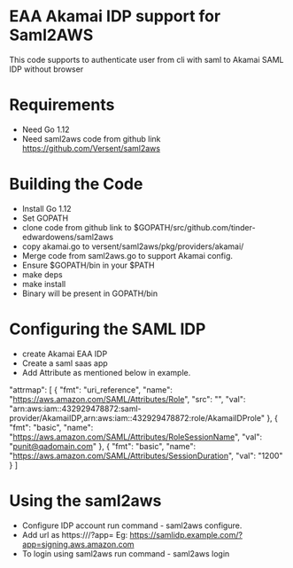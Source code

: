 # EAA Akamai IDP support for Saml2AWS
This code supports to authenticate user from cli with saml to Akamai SAML IDP without browser

# Requirements
* Need Go 1.12
* Need saml2aws code from github link https://github.com/Versent/saml2aws

# Building the Code
* Install Go 1.12
* Set GOPATH
* clone code from github link to $GOPATH/src/github.com/tinder-edwardowens/saml2aws
* copy akamai.go to versent/saml2aws/pkg/providers/akamai/
* Merge code from saml2aws.go to support Akamai config.
* Ensure $GOPATH/bin in your $PATH
* make deps
* make install
* Binary will be present in GOPATH/bin

# Configuring the SAML IDP
* create Akamai EAA IDP
* Create a saml saas app
* Add Attribute as mentioned below in example.

"attrmap": [
     {
          "fmt": "uri_reference",
          "name": "https://aws.amazon.com/SAML/Attributes/Role",
          "src": "",
          "val": "arn:aws:iam::432929478872:saml-provider/AkamaiIDP,arn:aws:iam::432929478872:role/AkamaiIDProle"
     },
     {
          "fmt": "basic",
          "name": "https://aws.amazon.com/SAML/Attributes/RoleSessionName",
          "val": "punit@qadomain.com"
     },
     {
          "fmt": "basic",
          "name": "https://aws.amazon.com/SAML/Attributes/SessionDuration",
          "val": "1200"
     }
]

# Using the saml2aws
* Configure IDP account run command -  saml2aws configure.
* Add url as https://<EAAIDP>/?app=<SAAShostname> Eg: https://samlidp.example.com/?app=signing.aws.amazon.com
* To login using saml2aws run command - saml2aws login
